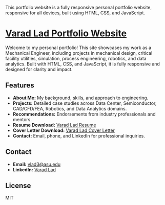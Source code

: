 This portfolio website is a fully responsive personal portfolio website, responsive for all devices, built using HTML, CSS, and JavaScript.
# [Varad Lad Portfolio Website](https://varadlad.github.io/varadlad-portfolio/)

Welcome to my personal portfolio! This site showcases my work as a Mechanical Engineer, including projects in mechanical design, critical facility utilities, simulation, process engineering, robotics, and data analytics. Built with HTML, CSS, and JavaScript, it is fully responsive and designed for clarity and impact.

## Features

- **About Me:** My background, skills, and approach to engineering.
- **Projects:** Detailed case studies across Data Center, Semiconductor, CAD/CFD/FEA, Robotics, and Data Analytics domains.
- **Recommendations:** Endorsements from industry professionals and mentors.
- **Resume Download:** [Varad Lad Resume](https://cdn.jsdelivr.net/gh/varadlad/VaradLadDocuments-/Varad%20Lad%20Resume.pdf)
- **Cover Letter Download:** [Varad Lad Cover Letter](https://cdn.jsdelivr.net/gh/varadlad/VaradLadDocuments-/Varad%20Lad%20Cover%20Letter.pdf)
- **Contact:** Email, phone, and LinkedIn for professional inquiries.

## Contact

- **Email:** [vlad3@asu.edu](mailto:vlad3@asu.edu)
- **LinkedIn:** [Varad Lad](https://www.linkedin.com/in/varadlad/)

## License

MIT
